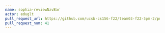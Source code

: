 ```yaml
---
name: sophia-reviewNavBar
actor: eduglt
pull_request_url: https://github.com/ucsb-cs156-f22/team03-f22-5pm-2/pull/41
pull_request_num: 41
---
```


